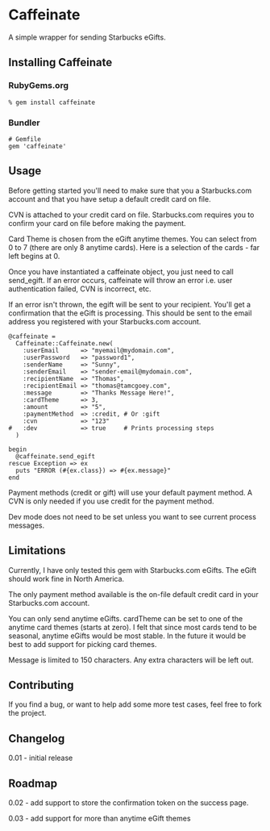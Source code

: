 # Caffeinate
A simple wrapper for sending Starbucks eGifts.

## Installing Caffeinate
### RubyGems.org
```
% gem install caffeinate
```

### Bundler
```
# Gemfile
gem 'caffeinate'
```
## Usage
Before getting started you'll need to make sure that you a Starbucks.com account and that you have setup a default credit card on file.

CVN is attached to your credit card on file. Starbucks.com requires you to confirm your card on file before making the payment.

Card Theme is chosen from the eGift anytime themes. You can select from 0 to 7 (there are only 8 anytime cards). Here is a selection of the cards - far left begins at 0.

Once you have instantiated a caffeinate object, you just need to call send_egift. If an error occurs, caffeinate will throw an error i.e. user authentication failed, CVN is incorrect, etc.

If an error isn't thrown, the egift will be sent to your recipient. You'll get a confirmation that the eGift is processing. This should be sent to the email address you registered with your Starbucks.com account.

```
@caffeinate = 
  Caffeinate::Caffeinate.new(
    :userEmail      => "myemail@mydomain.com", 
    :userPassword   => "password1",
    :senderName     => "Sunny",
    :senderEmail    => "sender-email@mydomain.com",
    :recipientName  => "Thomas",
    :recipientEmail => "thomas@tamcgoey.com",
    :message        => "Thanks Message Here!",
    :cardTheme      => 3,
    :amount         => "5",
    :paymentMethod  => :credit, # Or :gift
    :cvn            => "123"
#   :dev            => true     # Prints processing steps
  )
```

```
begin
  @caffeinate.send_egift
rescue Exception => ex
  puts "ERROR (#{ex.class}) => #{ex.message}"
end
```
Payment methods (credit or gift) will use your default payment method. A CVN is only needed if you use credit for the payment method.

Dev mode does not need to be set unless you want to see current process messages.


## Limitations
Currently, I have only tested this gem with Starbucks.com eGifts. The eGift should work fine in North America.

The only payment method available is the on-file default credit card in your Starbucks.com account.

You can only send anytime eGifts. cardTheme can be set to one of the anytime card themes (starts at zero). I felt that since most cards tend to be seasonal, anytime eGifts would be most stable. In the future it would be best to add support for picking card themes.

Message is limited to 150 characters. Any extra characters will be left out.

## Contributing
If you find a bug, or want to help add some more test cases, feel free to fork the project.

## Changelog
0.01 - initial release

## Roadmap
0.02 - add support to store the confirmation token on the success page.

0.03 - add support for more than anytime eGift themes